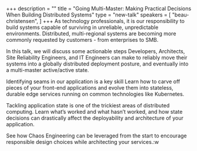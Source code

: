 +++
description = ""
title = "Going Multi-Master: Making Practical Decisions When Building Distributed Systems"
type = "new-talk"
speakers = [
        "beau-christensen",
]
+++
As technology professionals, it is our responsibility to build systems capable of surviving in unreliable, unpredictable environments. Distributed, multi-regional systems are becoming more commonly requested by customers - from enterprises to SMB.

In this talk, we will discuss some actionable steps Developers, Architects, Site Reliability Engineers, and IT Engineers can make to reliably move their systems into a globally distributed deployment posture, and eventually into a multi-master active/active state.

Identifying seams in our application is a key skill Learn how to carve off pieces of your front-end applications and evolve them into stateless, durable edge services running on common technologies like Kubernetes.

Tackling application state is one of the trickiest areas of distributed computing. Learn what’s worked and what hasn’t worked, and how state decisions can drastically affect the deployability and architecture of your application.

See how Chaos Engineering can be leveraged from the start to encourage responsible design choices while architecting your services.:w